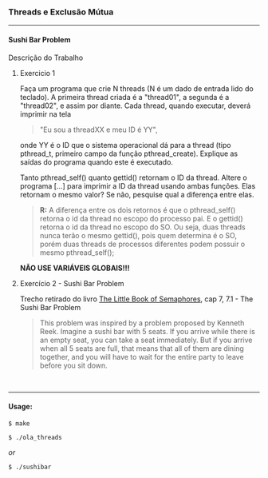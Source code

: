 ### Threads e Exclusão Mútua
---
#### Sushi Bar Problem

Descrição do Trabalho

1. Exercicio 1
   
   Faça um programa que crie N threads (N é um dado de entrada lido do teclado). A primeira thread criada é a "thread01", a segunda é a "thread02", e assim por diante. Cada thread, quando executar, deverá imprimir na tela
   > "Eu sou a threadXX e meu ID é YY",

   onde YY é o ID que o sistema operacional dá para a thread (tipo pthread_t, primeiro campo da função pthread_create). Explique as saídas do programa quando este é executado.
   
   Tanto pthread_self() quanto gettid() retornam o ID da thread. Altere o programa [...] para imprimir a ID da thread usando ambas funções. Elas retornam o mesmo valor? Se não, pesquise qual a diferença entre elas.
   
   > **R:** A diferença entre os dois retornos é que o pthread_self() retorna o id da thread no escopo do processo pai. E o gettid() retorna o id da thread no escopo do SO. Ou seja, duas threads nunca terão o mesmo gettid(), pois quem determina é o SO, porém duas threads de processos diferentes podem possuir o mesmo pthread_self();
   
   **NÃO USE VARIÁVEIS GLOBAIS!!!**
   
2. Exercício 2 - Sushi Bar Problem
   
   Trecho retirado do livro [The Little Book of Semaphores](http://greenteapress.com/wp/semaphores/), cap 7, 7.1 - The Sushi Bar Problem
   
   > This problem was inspired by a problem proposed by Kenneth Reek. Imagine
a sushi bar with 5 seats. If you arrive while there is an empty seat, you can take
a seat immediately. But if you arrive when all 5 seats are full, that means that
all of them are dining together, and you will have to wait for the entire party
to leave before you sit down.
 
&nbsp;

---

#### Usage:
```
$ make
```
```
$ ./ola_threads
```
_or_
```
$ ./sushibar
```
